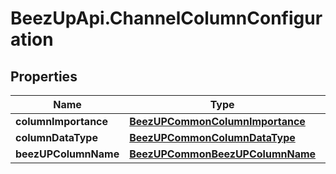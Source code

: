 # BeezUpApi.ChannelColumnConfiguration

## Properties
Name | Type | Description | Notes
------------ | ------------- | ------------- | -------------
**columnImportance** | [**BeezUPCommonColumnImportance**](BeezUPCommonColumnImportance.md) |  | 
**columnDataType** | [**BeezUPCommonColumnDataType**](BeezUPCommonColumnDataType.md) |  | 
**beezUPColumnName** | [**BeezUPCommonBeezUPColumnName**](BeezUPCommonBeezUPColumnName.md) |  | [optional] 


